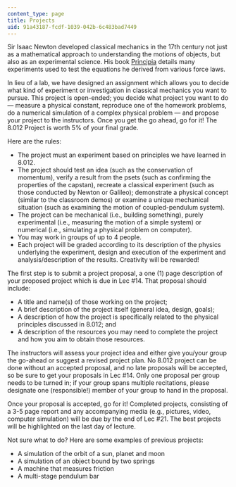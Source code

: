 ```yaml
---
content_type: page
title: Projects
uid: 91a43187-fcdf-1039-042b-6c483bad7449
---
```


Sir Isaac Newton developed classical mechanics in the 17th century not just as a mathematical approach to understanding the motions of objects, but also as an experimental science. His book [Principia](http://books.google.com/books?id=XJwx0lnKvOgC&printsec=frontcover) details many experiments used to test the equations he derived from various force laws.

In lieu of a lab, we have designed an assignment which allows you to decide what kind of experiment or investigation in classical mechanics you want to pursue. This project is open-ended; you decide what project you want to do — measure a physical constant, reproduce one of the homework problems, do a numerical simulation of a complex physical problem — and propose your project to the instructors. Once you get the go ahead, go for it! The 8.012 Project is worth 5% of your final grade.

Here are the rules:

*   The project must an experiment based on principles we have learned in 8.012.
*   The project should test an idea (such as the conservation of momentum), verify a result from the psets (such as confirming the properties of the capstan), recreate a classical experiment (such as those conducted by Newton or Galileo); demonstrate a physical concept (similar to the classroom demos) or examine a unique mechanical situation (such as examining the motion of coupled-pendulum system).
*   The project can be mechanical (i.e., building something), purely experimental (i.e., measuring the motion of a simple system) or numerical (i.e., simulating a physical problem on computer).
*   You may work in groups of up to 4 people.
*   Each project will be graded according to its description of the physics underlying the experiment, design and execution of the experiment and analysis/description of the results. Creativity will be rewarded!

The first step is to submit a project proposal, a one (1) page description of your proposed project which is due in Lec #14. That proposal should include:

*   A title and name(s) of those working on the project;
*   A brief description of the project itself (general idea, design, goals);
*   A description of how the project is specifically related to the physical principles discussed in 8.012; and
*   A description of the resources you may need to complete the project and how you aim to obtain those resources.

The instructors will assess your project idea and either give you/your group the go-ahead or suggest a revised project plan. No 8.012 project can be done without an accepted proposal, and no late proposals will be accepted, so be sure to get your proposals in Lec #14. Only one proposal per group needs to be turned in; if your group spans multiple recitations, please designate one (responsible!) member of your group to hand in the proposal.

Once your proposal is accepted, go for it! Completed projects, consisting of a 3-5 page report and any accompanying media (e.g., pictures, video, computer simulation) will be due by the end of Lec #21. The best projects will be highlighted on the last day of lecture.

Not sure what to do? Here are some examples of previous projects:

*   A simulation of the orbit of a sun, planet and moon
*   A simulation of an object bound by two springs
*   A machine that measures friction
*   A multi-stage pendulum bar